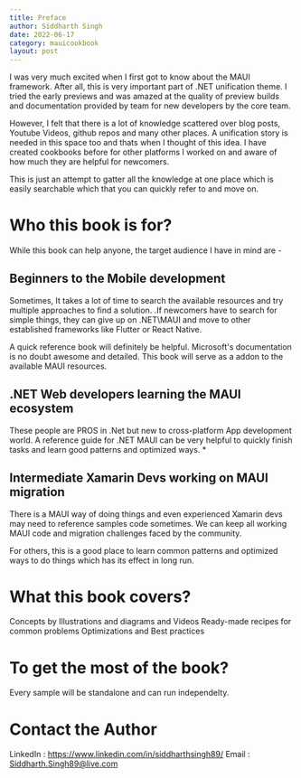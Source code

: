 ```yaml
---
title: Preface
author: Siddharth Singh
date: 2022-06-17
category: mauicookbook
layout: post
---
```

I was very much excited when I first got to know about the MAUI framework. After all, this is very important part of .NET unification theme. 
I tried the early previews and was amazed at the quality of preview builds and documentation provided by team for new developers by the core team.

However, I felt that there is a lot of knowledge scattered over blog posts, Youtube Videos, github repos and many other places. A unification story is needed in this space too and thats when I thought of this idea. I have created cookbooks before for other platforms I worked on and aware of how much they are helpful for newcomers.

This is just an attempt to gatter all the knowledge at one place which is easily searchable which that you can quickly refer to and move on. 

# Who this book is for? 
While this book can help anyone, the target audience I have in mind are -
## Beginners to the Mobile development 
Sometimes, It takes a lot of time to search the available resources and try multiple approaches to find a solution. .If newcomers have to search for simple things, they can give up on .NET\MAUI and move to other established frameworks like Flutter or React Native. 

A quick reference book will definitely be helpful. Microsoft's documentation is no doubt awesome and detailed. This book will serve as a addon to the available MAUI resources. 
  
## .NET Web developers learning the MAUI ecosystem
These people are PROS in .Net but new to cross-platform App development world. A reference guide for .NET MAUI can be very helpful to quickly finish tasks and learn good patterns and optimized ways.
* 
## Intermediate Xamarin Devs working on MAUI migration
There is a MAUI way of doing things and even experienced Xamarin devs may need to reference samples code sometimes. We can keep all working MAUI code and migration challenges faced by the community.

For others, this is a good place to learn common patterns and optimized ways to do things which has its effect in long run.

# What this book covers?
Concepts by Illustrations and diagrams and Videos
Ready-made recipes for common problems
Optimizations and Best practices

# To get the most of the book?
Every sample will be standalone and can run independelty.


# Contact the Author
LinkedIn : https://www.linkedin.com/in/siddharthsingh89/
Email : Siddharth.Singh89@live.com
